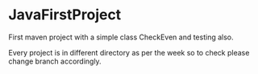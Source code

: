 # JavaFirstProject
First maven project with a simple class CheckEven and testing also.

Every project is in different directory as per the week so to check please change branch accordingly.
